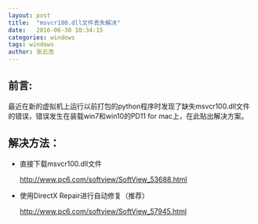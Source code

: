 ```yaml
---
layout: post
title:  "msvcr100.dll文件丢失解决"
date:   2016-06-30 10:34:15
categories: windows
tags: windows
author: 张云浩
---
```


## 前言:

最近在新的虚拟机上运行以前打包的python程序时发现了缺失msvcr100.dll文件的错误，错误发生在装载win7和win10的PD11 for mac上，在此贴出解决方案。



## 解决方法：

- 直接下载msvcr100.dll文件

  ​http://www.pc6.com/softview/SoftView_53688.html

- 使用DirectX Repair进行自动修复（推荐）

  ​http://www.pc6.com/softview/SoftView_57945.html